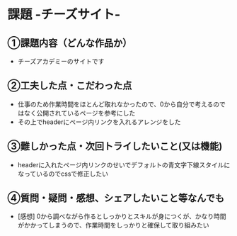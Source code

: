 # 課題 -チーズサイト-

## ①課題内容（どんな作品か）
- チーズアカデミーのサイトです

## ②工夫した点・こだわった点
- 仕事のため作業時間をほとんど取れなかったので、0から自分で考えるのではなく公開されているページを参考にした
- その上でheaderにページ内リンクを入れるアレンジをした

## ③難しかった点・次回トライしたいこと(又は機能)
- headerに入れたページ内リンクのせいでデフォルトの青文字下線スタイルになっているのでcssで修正したい

## ④質問・疑問・感想、シェアしたいこと等なんでも
- [感想] 0から調べながら作るとしっかりとスキルが身につくが、かなり時間がかかってしまうので、作業時間をしっかりと確保して取り組みたい
